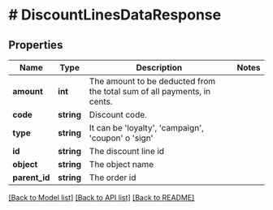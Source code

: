 # # DiscountLinesDataResponse

## Properties

Name | Type | Description | Notes
------------ | ------------- | ------------- | -------------
**amount** | **int** | The amount to be deducted from the total sum of all payments, in cents. |
**code** | **string** | Discount code. |
**type** | **string** | It can be &#39;loyalty&#39;, &#39;campaign&#39;, &#39;coupon&#39; o &#39;sign&#39; |
**id** | **string** | The discount line id |
**object** | **string** | The object name |
**parent_id** | **string** | The order id |

[[Back to Model list]](../../README.md#models) [[Back to API list]](../../README.md#endpoints) [[Back to README]](../../README.md)
